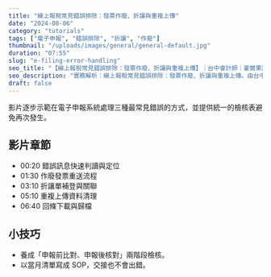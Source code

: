 ```yaml
---
title: "線上報稅常見錯誤排除：發票作廢、折讓與重複上傳"
date: "2024-08-06"
category: "tutorials"
tags: ["電子申報", "錯誤排除", "折讓", "作廢"]
thumbnail: "/uploads/images/general/general-default.jpg"
duration: "07:55"
slug: "e-filing-error-handling"
seo_title: "【線上報稅常見錯誤排除：發票作廢、折讓與重複上傳】｜台中會計師｜霍爾果斯會計師事務所"
seo_description: "實務解析：線上報稅常見錯誤排除：發票作廢、折讓與重複上傳。由台中會計師整理重點、清單與注意事項，提供可直接落地的做法。"
draft: false
---
```




影片逐步示範在電子申報系統處理三種最常見錯誤的方式，並提供統一的檢核表避免再次發生。

## 影片章節

- 00:20 錯誤訊息快速判讀與定位
- 01:30 作廢發票重送流程
- 03:10 折讓單補登與關聯
- 05:10 重複上傳資料清理
- 06:40 回條下載與歸檔

## 小技巧

- 養成「申報前比對、申報後核對」兩階段檢核。
- 以當月清單寫成 SOP，交接也不會出錯。


